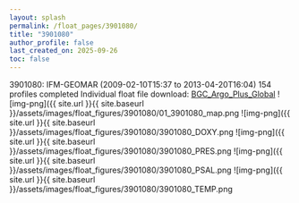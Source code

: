 ```yaml
---
layout: splash
permalink: /float_pages/3901080/
title: "3901080"
author_profile: false
last_created_on: 2025-09-26
toc: false
---
```

 
3901080: IFM-GEOMAR (2009-02-10T15:37 to 2013-04-20T16:04)
154 profiles completed
Individual float file download: [BGC_Argo_Plus_Global](https://ftp.soest.hawaii.edu/bgc_argo_plus/Individual_Floats/outliers_removed/3901080_Sprof_processed.nc)
![img-png]({{ site.url }}{{ site.baseurl }}/assets/images/float_figures/3901080/01_3901080_map.png
![img-png]({{ site.url }}{{ site.baseurl }}/assets/images/float_figures/3901080/3901080_DOXY.png
![img-png]({{ site.url }}{{ site.baseurl }}/assets/images/float_figures/3901080/3901080_PRES.png
![img-png]({{ site.url }}{{ site.baseurl }}/assets/images/float_figures/3901080/3901080_PSAL.png
![img-png]({{ site.url }}{{ site.baseurl }}/assets/images/float_figures/3901080/3901080_TEMP.png
